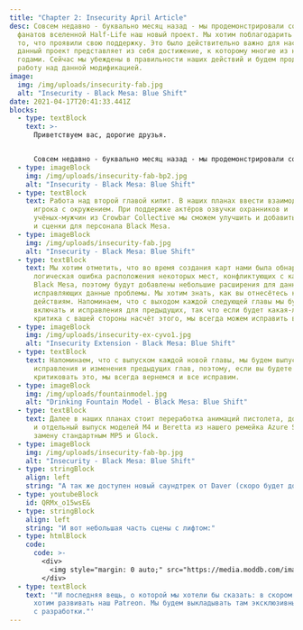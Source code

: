 ```yaml
---
title: "Chapter 2: Insecurity April Article"
desc: Совсем недавно - буквально месяц назад - мы продемонстрировали сообществу
  фанатов вселенной Half-Life наш новый проект. Мы хотим поблагодарить вас за
  то, что проявили свою поддержку. Это было действительно важно для нас, ведь
  данный проект представляет из себя достижение, к которому многие из нас шли
  годами. Сейчас мы убеждены в правильности наших действий и будем продолжать
  работу над данной модификацией.
image:
  img: /img/uploads/insecurity-fab.jpg
  alt: "Insecurity - Black Mesa: Blue Shift"
date: 2021-04-17T20:41:33.441Z
blocks:
  - type: textBlock
    text: >-
      Приветствуем вас, дорогие друзья.


      Совсем недавно - буквально месяц назад - мы продемонстрировали сообществу фанатов вселенной Half-Life наш новый проект. Мы хотим поблагодарить вас за то, что проявили свою поддержку. Это было действительно важно для нас, ведь данный проект представляет из себя достижение, к которому многие из нас шли годами. Сейчас мы убеждены в правильности наших действий и будем продолжать работу над данной модификацией.
  - type: imageBlock
    img: /img/uploads/insecurity-fab-bp2.jpg
    alt: "Insecurity - Black Mesa: Blue Shift"
  - type: textBlock
    text: Работа над второй главой кипит. В наших планах ввести взаимодействие
      игрока с окружением. При поддержке актёров озвучки охранников и
      учёных-мужчин из Crowbar Collective мы сможем улучшить и добавить диалоги
      и сценки для персонала Black Mesa.
  - type: imageBlock
    img: /img/uploads/insecurity-fab.jpg
    alt: "Insecurity - Black Mesa: Blue Shift"
  - type: textBlock
    text: Мы хотим отметить, что во время создания карт нами была обнаружена
      логическая ошибка расположения некоторых мест, конфликтующих с картами
      Black Mesa, поэтому будут добавлены небольшие расширения для данных мест,
      исправляющих данные проблемы. Мы хотим знать, как вы отнесётесь к подобным
      действиям. Напоминаем, что с выходом каждой следующей главы мы будем
      включать и исправления для предыдущих, так что если будет какая-либо
      критика с вашей стороны насчёт этого, мы всегда можем исправить всё.
  - type: imageBlock
    img: /img/uploads/insecurity-ex-cyvo1.jpg
    alt: "Insecurity Extension - Black Mesa: Blue Shift"
  - type: textBlock
    text: Напоминаем, что с выпуском каждой новой главы, мы будем выпускать
      исправления и изменения предыдущих глав, поэтому, если вы будете
      критиковать это, мы всегда вернемся и все исправим.
  - type: imageBlock
    img: /img/uploads/fountainmodel.jpg
    alt: "Drinking Fountain Model - Black Mesa: Blue Shift"
  - type: textBlock
    text: Далее в наших планах стоит переработка анимаций пистолета, доработка меню,
      и отдельный выпуск моделей M4 и Beretta из нашего ремейка Azure Sheep на
      замену стандартным MP5 и Glock.
  - type: imageBlock
    img: /img/uploads/insecurity-fab-bp.jpg
    alt: "Insecurity - Black Mesa: Blue Shift"
  - type: stringBlock
    align: left
    string: "А так же доступен новый саундтрек от Daver (скоро будет доступен):"
  - type: youtubeBlock
    id: QRMx_o15wsE&
  - type: stringBlock
    align: left
    string: "И вот небольшая часть сцены с лифтом:"
  - type: htmlBlock
    code:
      code: >-
        <div>
          <img style="margin: 0 auto;" src="https://media.moddb.com/images/members/5/4214/4213492/profile/bselevfix.gif" alt="Insecurity - Black Mesa: Blue Shift" title="Insecurity - Black Mesa: Blue Shift" width="452" height="254">
        </div> 
  - type: textBlock
    text: '"И последняя вещь, о которой мы хотели бы сказать: в скором времени мы
      хотим развивать наш Patreon. Мы будем выкладывать там эксклюзивный контент
      с разработки."'
---
```


